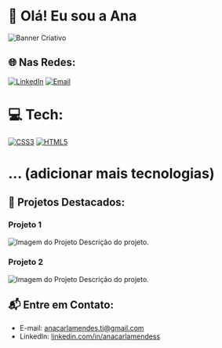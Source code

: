 # 👋 Olá! Eu sou a Ana

![Banner Criativo](link-para-imagem)

## 🌐 Nas Redes:

[![LinkedIn](https://img.shields.io/badge/LinkedIn-%230077B5.svg?logo=linkedin&logoColor=white)](https://linkedin.com/in/anacarlamendess)
[![Email](https://img.shields.io/badge/Email-%23D14836.svg?logo=gmail&logoColor=white)](mailto:anacarlamendes.ti@gmail.com)

# 💻 Tech:

[![CSS3](https://img.shields.io/badge/css3-%231572B6.svg?style=for-the-badge&logo=css3&logoColor=white)](link-para-recurso)
[![HTML5](https://img.shields.io/badge/html5-%23E34F26.svg?style=for-the-badge&logo=html5&logoColor=white)](link-para-recurso)
# ... (adicionar mais tecnologias)

## 🚀 Projetos Destacados:

### Projeto 1

![Imagem do Projeto](link-para-imagem)
Descrição do projeto.

### Projeto 2

![Imagem do Projeto](link-para-imagem)
Descrição do projeto.

## 📬 Entre em Contato:

- E-mail: [anacarlamendes.ti@gmail.com](mailto:anacarlamendes.ti@gmail.com)
- LinkedIn: [linkedin.com/in/anacarlamendess](https://linkedin.com/in/anacarlamendess)

